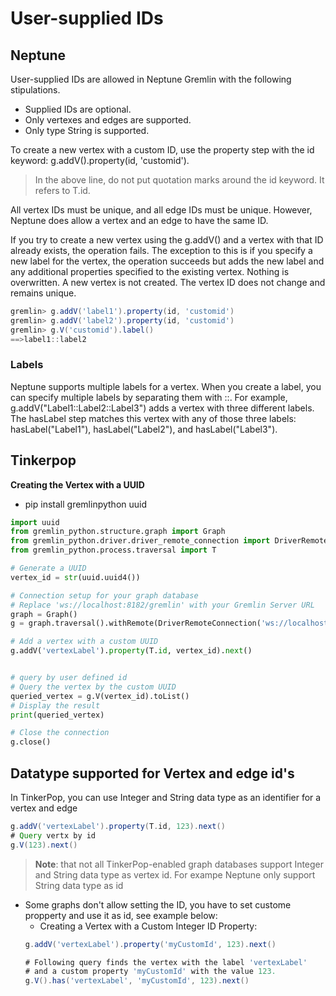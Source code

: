 # User-supplied IDs

## Neptune
User-supplied IDs are allowed in Neptune Gremlin with the following stipulations.
- Supplied IDs are optional.
- Only vertexes and edges are supported.
- Only type String is supported.

To create a new vertex with a custom ID, use the property step with the id keyword: g.addV().property(id, 'customid').
> In the above line, do not put quotation marks around the id keyword. It refers to T.id.

All vertex IDs must be unique, and all edge IDs must be unique. However, Neptune does allow a vertex and an edge to have the same ID.

If you try to create a new vertex using the g.addV() and a vertex with that ID already exists, the operation fails. The exception to this is if you specify a new label for the vertex, the operation succeeds but adds the new label and any additional properties specified to the existing vertex. Nothing is overwritten. A new vertex is not created. The vertex ID does not change and remains unique.

```groovy
gremlin> g.addV('label1').property(id, 'customid')
gremlin> g.addV('label2').property(id, 'customid')
gremlin> g.V('customid').label()
==>label1::label2
```

### Labels
Neptune supports multiple labels for a vertex. When you create a label, you can specify multiple labels by separating them with ::. For example, g.addV("Label1::Label2::Label3") adds a vertex with three different labels. The hasLabel step matches this vertex with any of those three labels: hasLabel("Label1"), hasLabel("Label2"), and hasLabel("Label3").


## Tinkerpop
**Creating the Vertex with a UUID**
- pip install gremlinpython uuid
```python
import uuid
from gremlin_python.structure.graph import Graph
from gremlin_python.driver.driver_remote_connection import DriverRemoteConnection
from gremlin_python.process.traversal import T

# Generate a UUID
vertex_id = str(uuid.uuid4())

# Connection setup for your graph database
# Replace 'ws://localhost:8182/gremlin' with your Gremlin Server URL
graph = Graph()
g = graph.traversal().withRemote(DriverRemoteConnection('ws://localhost:8182/gremlin', 'g'))

# Add a vertex with a custom UUID
g.addV('vertexLabel').property(T.id, vertex_id).next()


# query by user defined id
# Query the vertex by the custom UUID
queried_vertex = g.V(vertex_id).toList()
# Display the result
print(queried_vertex)

# Close the connection
g.close()
```


## Datatype supported for Vertex and edge id's
In TinkerPop, you can use Integer and String data type as an identifier for a vertex and edge
```groovy
g.addV('vertexLabel').property(T.id, 123).next()
# Query vertx by id
g.V(123).next()
```

> **Note**: that not all TinkerPop-enabled graph databases  support Integer and 
> String data type as vertex id. For exampe Neptune only support String data type as id

- Some graphs don't allow setting the ID, you have to  set custome propperty and use it as id, see example below:
  - Creating a Vertex with a Custom Integer ID Property:
  ```groovy
  g.addV('vertexLabel').property('myCustomId', 123).next()
  
  # Following query finds the vertex with the label 'vertexLabel'
  # and a custom property 'myCustomId' with the value 123.
  g.V().has('vertexLabel', 'myCustomId', 123).next()

  ```